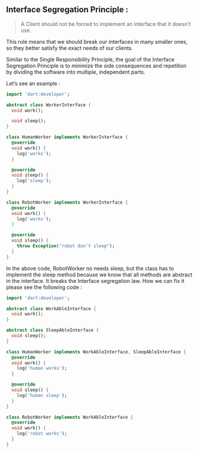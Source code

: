 
## Interface Segregation Principle :

>A Client should not be forced to implement an interface that it doesn't use.

This rule means that we should break our interfaces in many smaller ones,
so they better satisfy the exact needs of our clients.

Similar to the Single Responsibility Principle, the goal of the Interface Segregation Principle is to minimize the side consequences and repetition by dividing the software into multiple, independent parts.

Let’s see an example :

```dart
import 'dart:developer';

abstract class WorkerInterface {
  void work();

  void sleep();
}

class HumanWorker implements WorkerInterface {
  @override
  void work() {
    log('works');
  }

  @override
  void sleep() {
    log('sleep');
  }
}

class RobotWorker implements WorkerInterface {
  @override
  void work() {
    log('works');
  }

  @override
  void sleep() {
    throw Exception("robot don't sleep");
  }
}


```

In the above code, RobotWorker no needs sleep, but the class has to implement the sleep method because we know that all methods are abstract in the interface. It breaks the Interface segregation law. How we can fix it please see the following code :

```dart
import 'dart:developer';

abstract class WorkAbleInterface {
  void work();
}

abstract class SleepAbleInterface {
  void sleep();
}

class HumanWorker implements WorkAbleInterface, SleepAbleInterface {
  @override
  void work() {
    log('human works');
  }

  @override
  void sleep() {
    log('human sleep');
  }
}

class RobotWorker implements WorkAbleInterface {
  @override
  void work() {
    log('robot works');
  }
}


```
